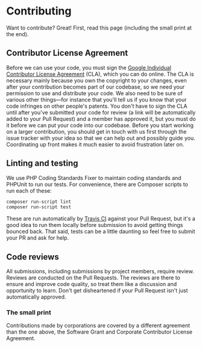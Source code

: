 # Contributing

Want to contribute? Great! First, read this page (including the small print at
the end).

## Contributor License Agreement

Before we can use your code, you must sign the [Google Individual Contributor
License
Agreement](https://developers.recaptcha.net/open-source/cla/individual?csw=1)
(CLA), which you can do online. The CLA is necessary mainly because you own the
copyright to your changes, even after your contribution becomes part of our
codebase, so we need your permission to use and distribute your code. We also
need to be sure of various other things—for instance that you'll tell us if you
know that your code infringes on other people's patents. You don't have to sign
the CLA until after you've submitted your code for review (a link will be
automatically added to your Pull Request) and a member has approved it, but you
must do it before we can put your code into our codebase. Before you start
working on a larger contribution, you should get in touch with us first through
the issue tracker with your idea so that we can help out and possibly guide you.
Coordinating up front makes it much easier to avoid frustration later on.

## Linting and testing

We use PHP Coding Standards Fixer to maintain coding standards and PHPUnit to
run our tests. For convenience, there are Composer scripts to run each of these:

```sh
composer run-script lint
composer run-script test
```

These are run automatically by [Travis
CI](https://travis-ci.org/google/recaptcha) against your Pull Request, but it's
a good idea to run them locally before submission to avoid getting things
bounced back. That said, tests can be a little daunting so feel free to submit
your PR and ask for help.

## Code reviews

All submissions, including submissions by project members, require review.
Reviews are conducted on the Pull Requests. The reviews are there to ensure and
improve code quality, so treat them like a discussion and opportunity to learn.
Don't get disheartened if your Pull Request isn't just automatically approved.

### The small print

Contributions made by corporations are covered by a different agreement than the
one above, the Software Grant and Corporate Contributor License Agreement.
